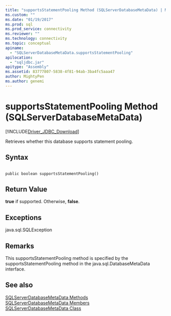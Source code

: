 ```yaml
---
title: "supportsStatementPooling Method (SQLServerDatabaseMetaData) | Microsoft Docs"
ms.custom: ""
ms.date: "01/19/2017"
ms.prod: sql
ms.prod_service: connectivity
ms.reviewer: ""
ms.technology: connectivity
ms.topic: conceptual
apiname: 
  - "SQLServerDatabaseMetaData.supportsStatementPooling"
apilocation: 
  - "sqljdbc.jar"
apitype: "Assembly"
ms.assetid: 83777807-5838-4f81-94ab-3ba4fc5aaa47
author: MightyPen
ms.author: genemi
---
```

# supportsStatementPooling Method (SQLServerDatabaseMetaData)
[!INCLUDE[Driver_JDBC_Download](../../../includes/driver_jdbc_download.md)]

  Retrieves whether this database supports statement pooling.  
  
## Syntax  
  
```  
  
public boolean supportsStatementPooling()  
```  
  
## Return Value  
 **true** if supported. Otherwise, **false**.  
  
## Exceptions  
 java.sql.SQLException  
  
## Remarks  
 This supportsStatementPooling method is specified by the supportsStatementPooling method in the java.sql.DatabaseMetaData interface.  
  
## See also  
 [SQLServerDatabaseMetaData Methods](../../../connect/jdbc/reference/sqlserverdatabasemetadata-methods.md)   
 [SQLServerDatabaseMetaData Members](../../../connect/jdbc/reference/sqlserverdatabasemetadata-members.md)   
 [SQLServerDatabaseMetaData Class](../../../connect/jdbc/reference/sqlserverdatabasemetadata-class.md)  
  
  
